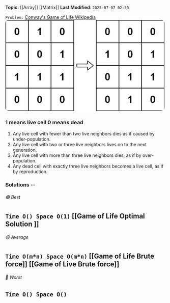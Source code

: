 **Topic:** [[Array]]  [[Matrix]] 
**Last Modified**:  `2025-07-07 02:50`

`Problem:` [Conway's Game of Life Wikipedia](https://en.wikipedia.org/wiki/Conway%27s_Game_of_Life)
<img src="game-of-life.png" width=500 style="border-radius: 10px" />
###  1 means live cell 0 means dead 

1. Any live cell with fewer than two live neighbors dies as if caused by under-population.
2. Any live cell with two or three live neighbors lives on to the next generation.
3. Any live cell with more than three live neighbors dies, as if by over-population.
4. Any dead cell with exactly three live neighbors becomes a live cell, as if by reproduction.

### Solutions -- 

###### 🟢 Best
 `Time O() Space O(1)` [[Game of Life Optimal Solution ]]
----------------------------------------------------------------------------------------------
###### 🟡 Average
 `Time O(m*n) Space O(m*n)` [[Game of Life Brute force]] [[Game of Live Brute force]]
----------------------------------------------------------------------------------------------
###### 🔴 Worst
 `Time O() Space O()` 
----------------------------------------------------------------------------------------------

